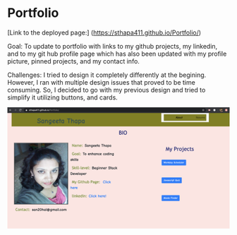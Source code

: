 # Portfolio

[Link to the deployed page:] (https://sthapa411.github.io/Portfolio/)

Goal:
To update to portfolio with links to my github projects, my linkedin, and to my git hub profile page which has also been updated with my profile picture, pinned projects, and my contact info. 

Challenges:
I tried to design it completely differently at the begining. However, I ran with multiple design issues that proved to be time consuming. So, I decided to go with my previous design and tried to simplify it utilizing buttons, and cards.


![Portfolio.png](https://github.com/sthapa411/Portfolio/blob/master/assets/portfolio.png)

